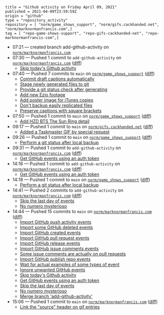```
title = "Github activity on Friday April 09, 2021"
published = 2021-04-09T23:59:59Z
origin = "github"
type = "repository_activity"
repository = [ "norm/game_shows_support", "norm/gifs.cackhanded.net", "norm/marknormanfrancis.com",]
tag = [ "repo-game-shows-support", "repo-gifs-cackhanded-net", "repo-marknormanfrancis-com",]
```

* 07:21 — created branch add-github-activity on [`norm/marknormanfrancis.com`](https://github.com/norm/marknormanfrancis.com)
* 07:30 — Pushed 1 commit to `add-github-activity` on [`norm/marknormanfrancis.com`](https://github.com/norm/marknormanfrancis.com) ([diff](https://github.com/norm/marknormanfrancis.com/compare/49f8beac6633d8727558625f3c5b3539e194e936..a96a7ab59354b057e7ff9e98210daf51dc740e8d))
  * [Skip today's Github activity](https://github.com/norm/marknormanfrancis.com/commit/a96a7ab59354b057e7ff9e98210daf51dc740e8d)
* 07:40 — Pushed 7 commits to `main` on [`norm/game_shows_support`](https://github.com/norm/game_shows_support) ([diff](https://github.com/norm/game_shows_support/compare/95c9ec2b2cfcc29783400c663e2b6d4d134a471c..24d04c0883731cfaf8deaea21c45cb903f048054))
  * [Commit draft captions automatically](https://github.com/norm/game_shows_support/commit/f6505998d6dba4475b5664b1cd56977a45460db9)
  * [Stage newly generated files to git](https://github.com/norm/game_shows_support/commit/5199ef452b932da3bd56c3fe3722d8020e0dabfc)
  * [Provide a git status check after generating](https://github.com/norm/game_shows_support/commit/7649d4639540a2c4a86d9f796f3110701ad31a29)
  * [Add new Ezio footage](https://github.com/norm/game_shows_support/commit/d939465c0bfa47663edbd4be58cd97a86b8cfe52)
  * [Add poster image for iTunes copies](https://github.com/norm/game_shows_support/commit/07a849fbfdc48c09d643b774a040ec394f86c662)
  * [Don't backup easily replicated files](https://github.com/norm/game_shows_support/commit/77c87a41d1ed6537e417bec6a3c20cc183102fe0)
  * [Preserve captions with square brackets](https://github.com/norm/game_shows_support/commit/24d04c0883731cfaf8deaea21c45cb903f048054)
* 07:50 — Pushed 1 commit to `main` on [`norm/game_shows_support`](https://github.com/norm/game_shows_support) ([diff](https://github.com/norm/game_shows_support/compare/24d04c0883731cfaf8deaea21c45cb903f048054..f38091684f534200c7ecc8c2102904891eec81bf))
  * [Add HZD BTS The Sun Ring detail](https://github.com/norm/game_shows_support/commit/f38091684f534200c7ecc8c2102904891eec81bf)
* 09:17 — Pushed 1 commit to `main` on [`norm/gifs.cackhanded.net`](https://github.com/norm/gifs.cackhanded.net) ([diff](https://github.com/norm/gifs.cackhanded.net/compare/1b81bffe05b5dcc1ac048b7f7476503da7d62529..3b67cbce4ffc1f7f5fdf9dee0e4786afe9a770df))
  * [Added a Taskmaster GIF by special request](https://github.com/norm/gifs.cackhanded.net/commit/3b67cbce4ffc1f7f5fdf9dee0e4786afe9a770df)
* 09:26 — Pushed 1 commit to `main` on [`norm/game_shows_support`](https://github.com/norm/game_shows_support) ([diff](https://github.com/norm/game_shows_support/compare/f38091684f534200c7ecc8c2102904891eec81bf..51e63c79daed8f57805cab7e6e0560b3f36b1850))
  * [Perform a git status after local backup](https://github.com/norm/game_shows_support/commit/51e63c79daed8f57805cab7e6e0560b3f36b1850)
* 09:31 — Pushed 1 commit to `add-github-activity` on [`norm/marknormanfrancis.com`](https://github.com/norm/marknormanfrancis.com) ([diff](https://github.com/norm/marknormanfrancis.com/compare/a96a7ab59354b057e7ff9e98210daf51dc740e8d..d355f8ea7e36d4e60cd278360200953ff242073e))
  * [Get GitHub events using an auth token](https://github.com/norm/marknormanfrancis.com/commit/d355f8ea7e36d4e60cd278360200953ff242073e)
* 14:16 — Pushed 1 commit to `add-github-activity` on [`norm/marknormanfrancis.com`](https://github.com/norm/marknormanfrancis.com) ([diff](https://github.com/norm/marknormanfrancis.com/compare/d355f8ea7e36d4e60cd278360200953ff242073e..caf6e35ba9c26f22f29f787bbbde85b96de0f773))
  * [Get GitHub events using an auth token](https://github.com/norm/marknormanfrancis.com/commit/caf6e35ba9c26f22f29f787bbbde85b96de0f773)
* 14:18 — Pushed 1 commit to `main` on [`norm/game_shows_support`](https://github.com/norm/game_shows_support) ([diff](https://github.com/norm/game_shows_support/compare/51e63c79daed8f57805cab7e6e0560b3f36b1850..ea683c558d5e95050315260ae6ca74bc53cf1276))
  * [Perform a git status after local backup](https://github.com/norm/game_shows_support/commit/ea683c558d5e95050315260ae6ca74bc53cf1276)
* 14:41 — Pushed 2 commits to `add-github-activity` on [`norm/marknormanfrancis.com`](https://github.com/norm/marknormanfrancis.com) ([diff](https://github.com/norm/marknormanfrancis.com/compare/caf6e35ba9c26f22f29f787bbbde85b96de0f773..45e1ddef637c6ce729b74acaf05dbc0ba7500e18))
  * [Skip the last day of events](https://github.com/norm/marknormanfrancis.com/commit/b42fdbfdfce6099a2fdd4551fdc67b70d2c06710)
  * [No numero mysterioso](https://github.com/norm/marknormanfrancis.com/commit/45e1ddef637c6ce729b74acaf05dbc0ba7500e18)
* 14:44 — Pushed 15 commits to `main` on [`norm/marknormanfrancis.com`](https://github.com/norm/marknormanfrancis.com) ([diff](https://github.com/norm/marknormanfrancis.com/compare/3bd62e0d6bdefad8f3b6e88440c99a79255ee847..0e21283e3f998fd0bf460812a3c352f4b5778efa))
  * [Import GitHub push activity events](https://github.com/norm/marknormanfrancis.com/commit/eb6e74231ddc22a7e36c68af325f7b36a3ba9a7d)
  * [Import some GitHub deleted events](https://github.com/norm/marknormanfrancis.com/commit/0dd12f6cc8124fdebee75fc8065e375c7c432050)
  * [Import GitHub created events](https://github.com/norm/marknormanfrancis.com/commit/44ad0af654a27316a7ec0063d9fe16c9ebb9c635)
  * [Import GitHub pull request events](https://github.com/norm/marknormanfrancis.com/commit/ef1be1137be2342db04f5554b900137d21bc1b19)
  * [Import GitHub release events](https://github.com/norm/marknormanfrancis.com/commit/15566edd78185464a3c6d06e4665d5a1f48d77f5)
  * [Import GitHub issue comments events](https://github.com/norm/marknormanfrancis.com/commit/ed2ca1090bf2e680704769cbe8f5a45ffeb5f8de)
  * [Some issue comments are actually on pull requests](https://github.com/norm/marknormanfrancis.com/commit/916f4acd274913ff1aa75077c1e92322e97afc48)
  * [Import GitHub publish repo events](https://github.com/norm/marknormanfrancis.com/commit/2d10cde545de8b8f8b2e41888182a2ce76dbf494)
  * [Wait for actual examples of some types of event](https://github.com/norm/marknormanfrancis.com/commit/4003c89f53de97d71c4d004dbfc2229ed435bead)
  * [Ignore unwanted GitHub events](https://github.com/norm/marknormanfrancis.com/commit/49f8beac6633d8727558625f3c5b3539e194e936)
  * [Skip today's Github activity](https://github.com/norm/marknormanfrancis.com/commit/a96a7ab59354b057e7ff9e98210daf51dc740e8d)
  * [Get GitHub events using an auth token](https://github.com/norm/marknormanfrancis.com/commit/caf6e35ba9c26f22f29f787bbbde85b96de0f773)
  * [Skip the last day of events](https://github.com/norm/marknormanfrancis.com/commit/b42fdbfdfce6099a2fdd4551fdc67b70d2c06710)
  * [No numero mysterioso](https://github.com/norm/marknormanfrancis.com/commit/45e1ddef637c6ce729b74acaf05dbc0ba7500e18)
  * [Merge branch 'add-github-activity'](https://github.com/norm/marknormanfrancis.com/commit/0e21283e3f998fd0bf460812a3c352f4b5778efa)
* 15:06 — Pushed 1 commit to `main` on [`norm/marknormanfrancis.com`](https://github.com/norm/marknormanfrancis.com) ([diff](https://github.com/norm/marknormanfrancis.com/compare/0e21283e3f998fd0bf460812a3c352f4b5778efa..7be7694dbad9644644f6709220a8189d999cabff))
  * [Link the "source" header on gif entries](https://github.com/norm/marknormanfrancis.com/commit/7be7694dbad9644644f6709220a8189d999cabff)
